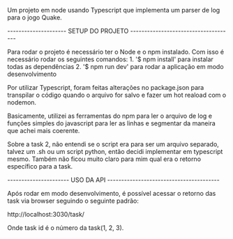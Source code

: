 Um projeto em node usando Typescript que implementa um parser de log para o jogo Quake.

--------------------- SETUP DO PROJETO -------------------------------------

Para rodar o projeto é necessário ter o Node e o npm instalado.
Com isso é necessário rodar os seguintes comandos:
1.
    '$ npm install' para instalar todas as dependências
2. 
    '$ npm run dev' para rodar a aplicação em modo desenvolvimento

Por utilizar Typescript, foram feitas alterações no package.json para transpilar o código quando o arquivo for salvo e fazer um hot reaload com o nodemon.

Basicamente, utilizei as ferramentas do npm para ler o arquivo de log e funções simples do javascript para ler as linhas e segmentar da maneira que achei
mais coerente.

Sobre a task 2, não entendi se o script era para ser um arquivo separado, talvez um .sh ou um script python, então decidi implementar em typescript mesmo.
Também não ficou muito claro para mim qual era o retorno específico para a task.

---------------------- USO DA API ----------------------------------------

Após rodar em modo desenvolvimento, é possível acessar o retorno das task via browser seguindo o seguinte padrão:

http://localhost:3030/task/<taskId> 

Onde task id é o número da task(1, 2, 3).